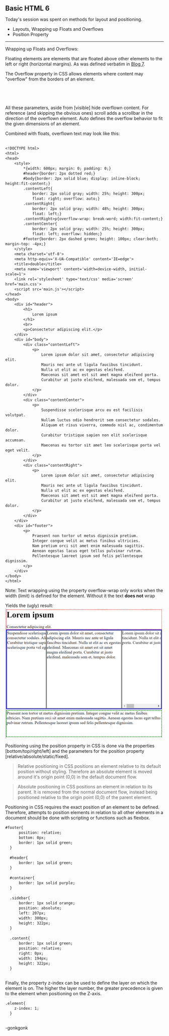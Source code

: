 ## Basic HTML 6

Today's session was spent on methods for layout and positioning.

* Layouts, Wrapping up Floats and Overflows
* Position Property

---

Wrapping up Floats and Overflows:

Floating elements are elements that are floated above other elements to the left or right (horizontal margins). As was defined verbatim in <a href="https://gonkmetrics.github.io/2022/02/28/publishing-basic-html5.html">Blog 7</a>.

The Overflow property in CSS allows elements where content may "overflow" from the borders of an element.

<pre><code class="language-css"><style>
    *{
        margin: 0;
        padding: 0;
    }

    body{
        font: 12px; margin: 10px;
    }

    #container{
        width: 200px;
        height: 100px;
        border: 1px solid #ccc;
        overflow: **scroll/visible/hidden/auto**;
    }
</style>
</code></pre>

All these parameters, aside from [visible] hide overflown content. For reference (and skipping the obvious ones) scroll adds a scrollbar in the direction of the overflown element. Auto defines the overflow behavior to fit the given dimensions of an element.

Combined with floats, overflown text may look like this:
<pre><code class="xml">
&lt;!DOCTYPE html&gt;
&lt;html&gt;
&lt;head&gt;
    &lt;style&gt;
        *{width: 600px; margin: 0; padding: 0;}
        #header{border: 2px dotted red;}
        #body{border: 2px solid blue; display: inline-block; height:fit-content;}
        .contentLeft{
            border: 2px solid gray; width: 25%; height: 300px;
            float: right; overflow: auto;}
        .contentRight{
            border: 2px solid gray; width: 48%; height: 300px;
            float: left;}
        .contentRight&gt;p{overflow-wrap: break-word; width:fit-content;}
        .contentCenter{
            border: 2px solid gray; width: 25%; height: 300px;
            float: left; overflow: hidden;}
        #footer{border: 2px dashed green; height: 100px; clear:both; margin-top: -4px;}
    &lt;/style&gt;
    &lt;meta charset=&#39;utf-8&#39;&gt;
    &lt;meta http-equiv=&#39;X-UA-Compatible&#39; content=&#39;IE=edge&#39;&gt;
    &lt;title&gt;double&lt;/title&gt;
    &lt;meta name=&#39;viewport&#39; content=&#39;width=device-width, initial-scale=1&#39;&gt;
    &lt;link rel=&#39;stylesheet&#39; type=&#39;text/css&#39; media=&#39;screen&#39; href=&#39;main.css&#39;&gt;
    &lt;script src=&#39;main.js&#39;&gt;&lt;/script&gt;
&lt;/head&gt;
&lt;body&gt;
    &lt;div id=&quot;header&quot;&gt;
        &lt;h1&gt;
            Lorem ipsum
        &lt;/h1&gt;
        &lt;br&gt;
        &lt;p&gt;Consectetur adipiscing elit.&lt;/p&gt;
    &lt;/div&gt;
    &lt;div id=&quot;body&quot;&gt;
        &lt;div class=&quot;contentLeft&quot;&gt;
            &lt;p&gt;
                Lorem ipsum dolor sit amet, consectetur adipiscing elit.
                Mauris nec ante ut ligula faucibus tincidunt.
                Nulla ut elit ac ex egestas eleifend.
                Maecenas sit amet est sit amet magna eleifend porta.
                Curabitur at justo eleifend, malesuada sem et, tempus dolor.
            &lt;/p&gt;
        &lt;/div&gt;
        &lt;div class=&quot;contentCenter&quot;&gt;
            &lt;p&gt;
                Suspendisse scelerisque arcu eu est facilisis volutpat.
                Nullam luctus odio hendrerit sem consectetur sodales.
                Aliquam et risus viverra, commodo nisl ac, condimentum dolor.
                Curabitur tristique sapien non elit scelerisque accumsan.
                Maecenas eu tortor sit amet leo scelerisque porta vel eget velit.
            &lt;/p&gt;
        &lt;/div&gt;        
        &lt;div class=&quot;contentRight&quot;&gt;
            &lt;p&gt;
                Lorem ipsum dolor sit amet, consectetur adipiscing elit.
                Mauris nec ante ut ligula faucibus tincidunt.
                Nulla ut elit ac ex egestas eleifend.
                Maecenas sit amet est sit amet magna eleifend porta.
                Curabitur at justo eleifend, malesuada sem et, tempus dolor.
            &lt;/p&gt;
        &lt;/div&gt;
    &lt;/div&gt;
    &lt;div id=&quot;footer&quot;&gt;
        &lt;p&gt;
            Praesent non tortor ut metus dignissim pretium.
            Integer congue velit ac metus finibus ultricies.
            Nam pretium orci sit amet enim malesuada sagittis.
            Aenean egestas lacus eget tellus pulvinar rutrum.
            Pellentesque laoreet ipsum sed felis pellentesque dignissim.
        &lt;/p&gt;
    &lt;/div&gt;
&lt;/body&gt;
&lt;/html&gt;
</code></pre>

Note: Text wrapping using the property overflow-wrap only works when the width (limit) is defined for the element. Without it the text **does not** wrap

Yields the (ugly) result:
<img src="https://raw.githubusercontent.com/gonkmetrics/gonkmetrics.github.io/main/_posts/_img/CSSlayout2.png" style="display: block; margin-left: auto; margin-right: auto;">

Positioning using the position property in CSS is done via the properties [bottom/top/right/left] and the parameters for the position property [relative/absolute/static/fixed].

> Relative positioning in CSS positions an element relative to its default position without styling. Therefore an absolute element is moved around it's origin point (0,0) in the default document flow.

> Absolute positioning in CSS positions an element in relation to its parent. It is removed from the normal document flow, instead being positioned relative to the origin point (0,0) of the parent element.

Positioning in CSS requires the exact position of an element to be defined. Therefore, attempts to position elements in relation to all other elements in a document should be done with scripting or functions such as flexbox.

<pre><code class="language-css">#footer{
      position: relative;
      bottom: 0px;
      border: 1px solid green;
  }

  #header{
      border: 1px solid green;
  }

  #container{
      border: 1px solid purple;
  }

  .sidebar{
      border: 1px solid orange;
      position: absolute;
      left: 207px;
      width: 300px;
      height: 322px;
  }

  .content{
      border: 1px solid green;
      position: relative;
      right: 0px;
      width: 194px;
      height: 322px;
  }
  </code></pre>

  Finally, the property z-index can be used to define the layer on which the element is on. The higher the layer number, the greater precedence is given to the element when positioning on the Z-axis.

  <pre><code class="language-css">.element{
    z-index: 1;
  }
  </code></pre>

-gonkgonk

